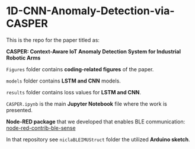 # 1D-CNN-Anomaly-Detection-via-CASPER

This is the repo for the paper titled as: 

**CASPER: Context-Aware IoT Anomaly Detection System for Industrial Robotic Arms**

`Figures` folder contains **coding-related figures** of the paper.

`models` folder contains **LSTM and CNN** models.

`results` folder contains loss values for **LSTM and CNN**.

`CASPER.ipynb` is the main **Jupyter Notebook** file where the work is presented.

**Node-RED package** that we developed that enables BLE communication: [node-red-contrib-ble-sense](https://www.npmjs.com/package/node-red-contrib-ble-sense)

In that repository see `niclaBLEIMUStruct` folder the utilized **Arduino sketch**.